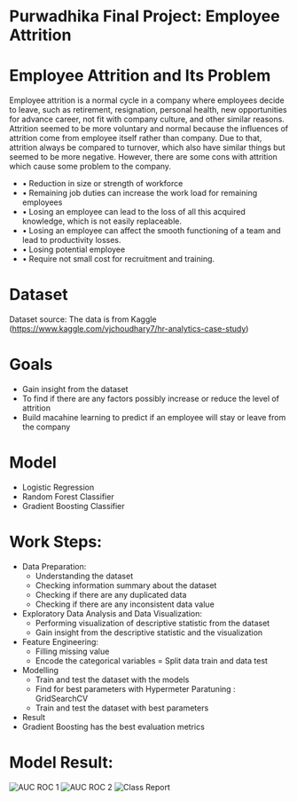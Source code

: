 # Purwadhika Final Project: Employee Attrition
# Employee Attrition and Its Problem

Employee attrition is a normal cycle in a company where employees decide to leave, such as retirement, resignation, personal health, new opportunities for advance career, not fit with company culture, and other similar reasons. Attrition seemed to be more voluntary and normal because the influences of attrition come from employee itself rather than company. Due to that, attrition always be compared to turnover, which also have similar things but seemed to be more negative.
However, there are some cons with attrition which cause some problem to the company.
- •	Reduction in size or strength of workforce
- •	Remaining job duties can increase the work load for remaining employees
- •	Losing an employee can lead to the loss of all this acquired knowledge, which is not easily replaceable. 
- •	Losing an employee can affect the smooth functioning of a team and lead to productivity losses.
- •	Losing potential employee
- •	Require not small cost for recruitment and training.

# Dataset
Dataset source: The data is from Kaggle (https://www.kaggle.com/vjchoudhary7/hr-analytics-case-study)

# Goals
- Gain insight from the dataset
- To find if there are any factors possibly increase or reduce the level of attrition
- Build macahine learning to predict if an employee will stay or leave from the company



# Model
- Logistic Regression
- Random Forest Classifier
- Gradient Boosting Classifier

# Work Steps:
- Data Preparation:
  - Understanding the dataset
  - Checking information summary about the dataset
  - Checking if there are any duplicated data
  - Checking if there are any inconsistent data value
- Exploratory Data Analysis and Data Visualization:
  - Performing visualization of descriptive statistic from the dataset
  - Gain insight from the descriptive statistic and the visualization
- Feature Engineering:
  - Filling missing value
  - Encode the categorical variables
  = Split data train and data test
- Modelling
  - Train and test the dataset with the models
  - Find for best parameters with Hypermeter Paratuning : GridSearchCV
  - Train and test the dataset with best parameters
 - Result
  - Gradient Boosting has the best evaluation metrics 
  # Model Result:
  
![AUC ROC 1](https://user-images.githubusercontent.com/68144108/100516202-e0c7d900-31b4-11eb-8a2d-173320a565c7.png)
![AUC ROC 2](https://user-images.githubusercontent.com/68144108/100516237-1bca0c80-31b5-11eb-9b8d-6f8d9a5a8c59.png)
![Class Report](https://user-images.githubusercontent.com/68144108/100516241-1e2c6680-31b5-11eb-9801-4e9938e10d77.png)

